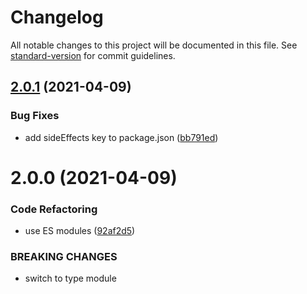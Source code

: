 # Changelog

All notable changes to this project will be documented in this file. See [standard-version](https://github.com/conventional-changelog/standard-version) for commit guidelines.

## [2.0.1](https://github.com/dmnsgn/event-utils/compare/v2.0.0...v2.0.1) (2021-04-09)


### Bug Fixes

* add sideEffects key to package.json ([bb791ed](https://github.com/dmnsgn/event-utils/commit/bb791ed12470073941732b2f014e3569a45ae96e))



# 2.0.0 (2021-04-09)


### Code Refactoring

* use ES modules ([92af2d5](https://github.com/dmnsgn/event-utils/commit/92af2d5a5d1fd405bfcf21366715b2ab1be66df1))


### BREAKING CHANGES

* switch to type module
